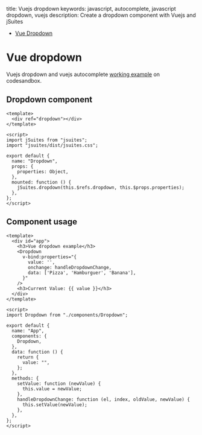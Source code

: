 title: Vuejs dropdown
keywords: javascript, autocomplete, javascript dropdown, vuejs
description: Create a dropdown component with Vuejs and jSuites

* [Vue Dropdown](/docs/v4/dropdown-and-autocomplete)

Vue dropdown
============

Vuejs dropdown and vuejs autocomplete [working example](https://codesandbox.io/s/jsuites-vue-dropdown-ckuxr) on codesandbox.  
  

Dropdown component
------------------

```vue
<template>
  <div ref="dropdown"></div>
</template>
  
<script>
import jSuites from "jsuites";
import "jsuites/dist/jsuites.css";

export default {
  name: "Dropdown",
  props: {
    properties: Object,
  },
  mounted: function () {
    jSuites.dropdown(this.$refs.dropdown, this.$props.properties);
  },
};
</script>
```

Component usage
---------------

```vue
<template>
  <div id="app">
    <h3>Vue dropdown example</h3>
    <Dropdown
      v-bind:properties="{
        value: '',
        onchange: handleDropdownChange,
        data: ['Pizza', 'Hamburguer', 'Banana'],
      }"
    />
    <h3>Current Value: {{ value }}</h3>
  </div>
</template>

<script>
import Dropdown from "./components/Dropdown";

export default {
  name: "App",
  components: {
    Dropdown,
  },
  data: function () {
    return {
      value: "",
    };
  },
  methods: {
    setValue: function (newValue) {
      this.value = newValue;
    },
    handleDropdownChange: function (el, index, oldValue, newValue) {
      this.setValue(newValue);
    },
  },
};
</script>
```
